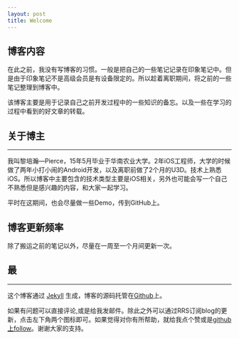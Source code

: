 ```yaml
---
layout: post
title: Welcome
---
```


## 博客内容

在此之前，我没有写博客的习惯。一般是把自己的一些笔记记录在印象笔记中。但是由于印象笔记不是高级会员是有设备限定的。所以趁着离职期间，将之前的一些笔记整理到博客中。

该博客主要是用于记录自己之前开发过程中的一些知识的备忘。以及一些在学习的过程中看到的好文章的转载。



## 关于博主

----

我叫黎培瀚—Pierce，15年5月毕业于华南农业大学。2年iOS工程师，大学的时候做了两年小打小闹的Android开发，以及离职前做了2个月的U3D。技术上熟悉iOS。所以博客中主要包含的技术类型主要是iOS相关，另外也可能会写一个自己不熟悉但是感兴趣的内容，和大家一起学习。

平时在这期间，也会尽量做一些Demo，传到GitHub上。



## 博客更新频率

除了搬运之前的笔记以外，尽量在一周至一个月间更新一次。


## 最
---

这个博客通过 [Jekyll](http://jekyllrb.com/) 生成，博客的源码托管在[Github](https://github.com/coolnameismy/coolnameismy.github.io)上。


如果有问题可以直接评论,或是给我发邮件。除此之外可以通过RRS订阅blog的更新，点击左下角两个图标即可。如果觉得对你有所帮助，就给我点个赞或是[github上follow](https://github.com/lipeihan/)。谢谢大家的支持。